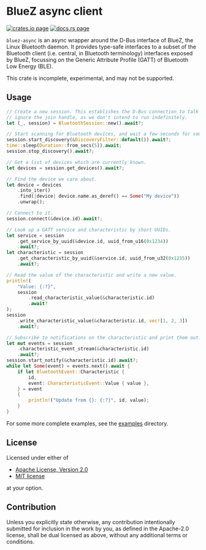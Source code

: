 # BlueZ async client

[![crates.io page](https://img.shields.io/crates/v/bluez-async.svg)](https://crates.io/crates/bluez-async)
[![docs.rs page](https://docs.rs/bluez-async/badge.svg)](https://docs.rs/bluez-async)

`bluez-async` is an async wrapper around the D-Bus interface of BlueZ, the Linux Bluetooth daemon.
It provides type-safe interfaces to a subset of the Bluetooth client (i.e. central, in Bluetooth
terminology) interfaces exposed by BlueZ, focussing on the Generic Attribute Profile (GATT) of
Bluetooth Low Energy (BLE).

This crate is incomplete, experimental, and may not be supported.

## Usage

```rust
// Create a new session. This establishes the D-Bus connection to talk to BlueZ. In this case we
// ignore the join handle, as we don't intend to run indefinitely.
let (_, session) = BluetoothSession::new().await?;

// Start scanning for Bluetooth devices, and wait a few seconds for some to be discovered.
session.start_discovery(&DiscoveryFilter::default()).await?;
time::sleep(Duration::from_secs(5)).await;
session.stop_discovery().await?;

// Get a list of devices which are currently known.
let devices = session.get_devices().await?;

// Find the device we care about.
let device = devices
    .into_iter()
    .find(|device| device.name.as_deref() == Some("My device"))
    .unwrap();

// Connect to it.
session.connect(&device.id).await?;

// Look up a GATT service and characteristic by short UUIDs.
let service = session
    .get_service_by_uuid(&device.id, uuid_from_u16(0x1234))
    .await?;
let characteristic = session
    .get_characteristic_by_uuid(&service.id, uuid_from_u32(0x1235))
    .await?;

// Read the value of the characteristic and write a new value.
println!(
    "Value: {:?}",
    session
        .read_characteristic_value(&characteristic.id)
        .await?
);
session
    .write_characteristic_value(&characteristic.id, vec![1, 2, 3])
    .await?;

// Subscribe to notifications on the characteristic and print them out.
let mut events = session
    .characteristic_event_stream(&characteristic.id)
    .await?;
session.start_notify(&characteristic.id).await?;
while let Some(event) = events.next().await {
    if let BluetoothEvent::Characteristic {
        id,
        event: CharacteristicEvent::Value { value },
    } = event
    {
        println!("Update from {}: {:?}", id, value);
    }
}

```

For some more complete examples, see the [examples](examples/) directory.

## License

Licensed under either of

- [Apache License, Version 2.0](http://www.apache.org/licenses/LICENSE-2.0)
- [MIT license](http://opensource.org/licenses/MIT)

at your option.

## Contribution

Unless you explicitly state otherwise, any contribution intentionally submitted for inclusion in the
work by you, as defined in the Apache-2.0 license, shall be dual licensed as above, without any
additional terms or conditions.
